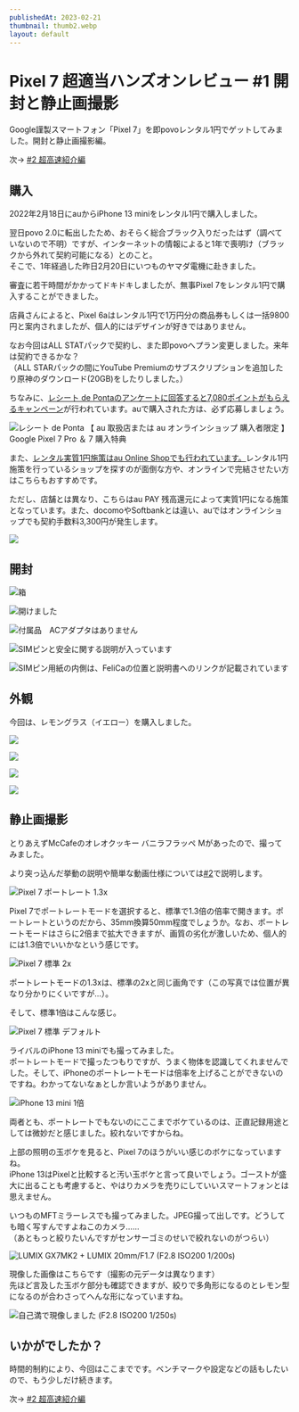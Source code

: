 ```yaml
---
publishedAt: 2023-02-21
thumbnail: thumb2.webp
layout: default
---
```

# Pixel 7 超適当ハンズオンレビュー #1 開封と静止画撮影

Google謹製スマートフォン「Pixel 7」を即povoレンタル1円でゲットしてみました。開封と静止画撮影編。

次→ [#2 超高速紹介編](../03-07-pixel-7-2)

## 購入
2022年2月18日にauからiPhone 13 miniをレンタル1円で購入しました。

翌日povo 2.0に転出したため、おそらく総合ブラック入りだったはず（調べていないので不明）ですが、インターネットの情報によると1年で喪明け（ブラックから外れて契約可能になる）とのこと。  
そこで、1年経過した昨日2月20日にいつものヤマダ電機に赴きました。

審査に若干時間がかかってドキドキしましたが、無事Pixel 7をレンタル1円で購入することができました。

店員さんによると、Pixel 6aはレンタル1円で1万円分の商品券もしくは一括9800円と案内されましたが、個人的にはデザインが好きではありません。

なお今回はALL STATパックで契約し、また即povoへプラン変更しました。来年は契約できるかな？  
（ALL STARパックの間にYouTube Premiumのサブスクリプションを追加したり原神のダウンロード(20GB)をしたりしました。）

ちなみに、[レシート de Pontaのアンケートに回答すると7,080ポイントがもらえるキャンペーン](https://ponta-receipt.jp/article/14300?utm_source=newsletter&utm_medium=email&utm_campaign=Gcampaign14300&utm_id=Gcampaign14300)が行われています。auで購入された方は、必ず応募しましょう。

![](ponta.webp "レシート de Ponta 【 au 取扱店または au オンラインショップ 購入者限定 】 Google Pixel 7 Pro ＆ 7 購入特典 ")

また、[レンタル実質1円施策はau Online Shopでも行われています。](https://www.au.com/mobile/campaign/ols_sale2023/)レンタル1円施策を行っているショップを探すのが面倒な方や、オンラインで完結させたい方はこちらもおすすめです。

ただし、店舗とは異なり、こちらはau PAY 残高還元によって実質1円になる施策となっています。また、docomoやSoftbankとは違い、auではオンラインショップでも契約手数料3,300円が発生します。

![](auos.webp "")

## 開封

![](box.webp "箱")

![](open-1.webp "開けました")

![](open-2.webp "付属品　ACアダプタはありません")

![](open-3.webp "SIMピンと安全に関する説明が入っています")

![](open-4.webp "SIMピン用紙の内側は、FeliCaの位置と説明書へのリンクが記載されています")

## 外観
今回は、レモングラス（イエロー）を購入しました。

![](thumb2.webp)

![](yoko-omote.webp)

![](omote.webp)

![](yoko-ura.webp)

## 静止画撮影
とりあえずMcCafeのオレオクッキー バニラフラッペ Mがあったので、撮ってみました。

より突っ込んだ挙動の説明や簡単な動画仕様については[#2](../03-07-pixel-7-2)で説明します。

![](px7-portrait.webp "Pixel 7 ポートレート 1.3x")

Pixel 7でポートレートモードを選択すると、標準で1.3倍の倍率で開きます。ポートレートというのだから、35mm換算50mm程度でしょうか。なお、ポートレートモードはさらに2倍まで拡大できますが、画質の劣化が激しいため、個人的には1.3倍でいいかなという感じです。

![](px7-2x.webp "Pixel 7 標準 2x")

ポートレートモードの1.3xは、標準の2xと同じ画角です（この写真では位置が異なり分かりにくいですが…）。

そして、標準1倍はこんな感じ。

![](px7-default.webp "Pixel 7 標準 デフォルト")

ライバルのiPhone 13 miniでも撮ってみました。  
ポートレートモードで撮ったつもりですが、うまく物体を認識してくれませんでした。そして、iPhoneのポートレートモードは倍率を上げることができないのですね。わかってないなぁとしか言いようがありません。

![](ip13mi2.webp "iPhone 13 mini 1倍")

両者とも、ポートレートでもないのにここまでボケているのは、正直記録用途としては微妙だと感じました。絞れないですからね。

上部の照明の玉ボケを見ると、Pixel 7のほうがいい感じのボケになっていますね。  
iPhone 13はPixelと比較すると汚い玉ボケと言って良いでしょう。ゴーストが盛大に出ることも考慮すると、やはりカメラを売りにしていいスマートフォンとは思えません。

いつものMFTミラーレスでも撮ってみました。JPEG撮って出しです。どうしても暗く写すんですよねこのカメラ……  
（あともっと絞りたいんですがセンサーゴミのせいで絞れないのがつらい）

![](gx7mk2-20mm.webp "LUMIX GX7MK2 + LUMIX 20mm/F1.7 (F2.8 ISO200 1/200s)")

現像した画像はこちらです（撮影の元データは異なります）  
先ほど言及した玉ボケ部分も確認できますが、絞りで多角形になるのとレモン型になるのが合わさってへんな形になっていますね。

![](gx72.webp "自己満で現像しました (F2.8 ISO200 1/250s)")

## いかがでしたか？
時間的制約により、今回はここまでです。ベンチマークや設定などの話もしたいので、もう少しだけ続きます。

次→ [#2 超高速紹介編](../03-07-pixel-7-2)
